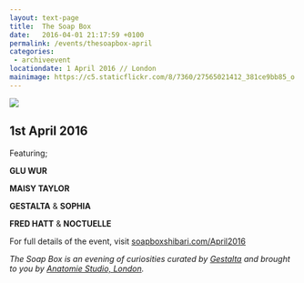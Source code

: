 ```yaml
---
layout: text-page
title:  The Soap Box
date:   2016-04-01 21:17:59 +0100
permalink: /events/thesoapbox-april
categories:
 - archiveevent
locationdate: 1 April 2016 // London
mainimage: https://c5.staticflickr.com/8/7360/27565021412_381ce9bb85_o.jpg
---
```

<img src="https://c5.staticflickr.com/8/7360/27565021412_381ce9bb85_o.jpg" class="text-image-left" />

<h2 class="information-text-h2">1st April 2016</h2>

Featuring;

**GLU WUR**

**MAISY TAYLOR**

**GESTALTA** & **SOPHIA**

**FRED HATT** & **NOCTUELLE**

For full details of the event, visit <a href="http://soapboxshibari.com/April2016" target= "_blank_">soapboxshibari.com/April2016</a>

*The Soap Box is an evening of curiosities curated by <a href="http://gestalta.co.uk" target= "_blank_">Gestalta</a> and brought to you by <a href="http://anatomiestudio.com" target="_blank_">Anatomie Studio, London</a>.*
